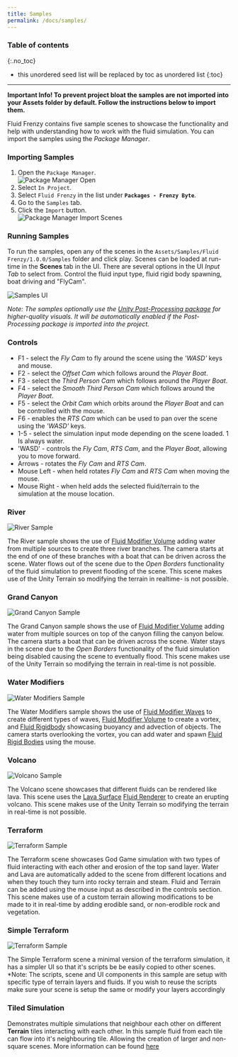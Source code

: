 ```yaml
---
title: Samples
permalink: /docs/samples/
---
```


### Table of contents
{:.no_toc}
* this unordered seed list will be replaced by toc as unordered list
{:toc}
---

**Important Info! To prevent project bloat the samples are not imported into your Assets folder by default. Follow the instructions below to import them.**

Fluid Frenzy contains five sample scenes to showcase the functionality and help with understanding how to work with the fluid simulation. You can import the samples using the *Package Manager*. 

<a name="samples-import"></a>
### Importing Samples

1. Open the ```Package Manager```.
<br>![Package Manager Open](../../assets/images/packagemanager_open.png)<br>
2. Select ```In Project```.
3. Select ```Fluid Frenzy``` in the list under **```Packages - Frenzy Byte```**.
4. Go to the ```Samples``` tab.
5. Click the ```Import``` button.
<br>![Package Manager Import Scenes](../../assets/images/packagemanager_importscenes.png)<br>

<a name="samples-running"></a>
### Running Samples

To run the samples, open any of the scenes in the ```Assets/Samples/Fluid Frenzy/1.0.0/Samples``` folder and click play. Scenes can be loaded at run-time in the **Scenes** tab in the UI. There are several options in the UI *Input Tab* to select from. Control the fluid input type, fluid rigid body spawning, boat driving and "FlyCam". 

![Samples UI](../../assets/images/samples_ui.png)

*Note: The samples optionally use the [Unity Post-Processing package](https://docs.unity3d.com/Packages/com.unity.postprocessing@3.4/manual/Installation.html) for higher-quality visuals. It will be automatically enabled if the Post-Processing package is imported into the project.*  

<a name="samples-controls"></a>
### Controls

- F1 - select the *Fly Cam* to fly around the scene using the *'WASD'* keys and mouse.
- F2 - select the *Offset Cam* which follows around the *Player Boat*.
- F3 - select the *Third Person Cam* which follows around the *Player Boat*.
- F4 - select the *Smooth Third Person Cam* which follows around the *Player Boat*.
- F5 - select the *Orbit Cam* which orbits around the *Player Boat* and can be controlled with the mouse.
- F6 - enables the *RTS Cam* which can be used to pan over the scene using the *'WASD'* keys.
- 1-5 - select the simulation input mode depending on the scene loaded. 1 Is always water.
- 'WASD' - controls the *Fly Cam*, *RTS Cam*, and the *Player Boat*, allowing you to move forward.
- Arrows - rotates the *Fly Cam* and *RTS Cam*.
- Mouse Left - when held rotates *Fly Cam* and *RTS Cam* when moving the mouse.
- Mouse Right - when held adds the selected fluid/terrain to the simulation at the mouse location.

<a name="samples-river"></a>
### River

![River Sample](../../assets/images/sample_river.png)

The River sample shows the use of [Fluid Modifier Volume](../fluid_modifiers#fluid-modifier-volume) adding water from multiple sources to create three river branches. The camera starts at the end of one of these branches with a boat that can be driven across the scene. Water flows out of the scene due to the *Open Borders* functionality of the fluid simulation to prevent flooding of the scene. This scene makes use of the Unity Terrain so modifying the terrain in realtime- is not possible.

<div style="page-break-after: always;"></div>

<a name="samples-grandcanyon"></a>
### Grand Canyon

![Grand Canyon Sample](../../assets/images/sample_grandcanyon.png)

The Grand Canyon sample shows the use of [Fluid Modifier Volume](../fluid_modifiers#fluid-modifier-volume) adding water from multiple sources on top of the canyon filling the canyon below. The camera starts a boat that can be driven across the scene. Water stays in the scene due to the *Open Borders* functionality of the fluid simulation being disabled causing the scene to eventually flood. This scene makes use of the Unity Terrain so modifying the terrain in real-time is not possible.

<a name="samples-watermodifers"></a>
### Water Modifiers

![Water Modifiers Sample](../../assets/images/sample_watermodifiers.png)

The Water Modifiers sample shows the use of [Fluid Modifier Waves](../fluid_modifiers#fluid-modifier-waves) to create different types of waves, [Fluid Modifier Volume](../fluid_modifiers#fluid-modifier-volume) to create a vortex, and [Fluid Rigidbody](../fluid_simulation_components#fluid-rigidbody) showcasing buoyancy and advection of objects. The camera starts overlooking the vortex, you can add water and spawn [Fluid Rigid Bodies](../fluid_simulation_components#fluid-rigidbody) using the mouse. 

<a name="samples-volcano"></a>
### Volcano

![Volcano Sample](../../assets/images/sample_volcano.png)

The Volcano scene showcases that different fluids can be rendered like lava. This scene uses the [Lava Surface](../fluid_rendering_components#lava) [Fluid Renderer](../fluid_simulation_components#fluid-rendering-components) to create an erupting volcano. This scene makes use of the Unity Terrain so modifying the terrain in real-time is not possible.

<a name="samples-terraform"></a>
### Terraform

![Terraform Sample](../../assets/images/sample_terraform.png)

The Terraform scene showcases God Game simulation with two types of fluid interacting with each other and erosion of the top sand layer. Water and Lava are automatically added to the scene from different locations and when they touch they turn into rocky terrain and steam. Fluid and Terrain can be added using the mouse input as described in the controls section. This scene makes use of a custom terrain allowing modifications to be made to it in real-time by adding erodible sand, or non-erodible rock and vegetation.

<a name="samples-simpleterraform"></a>
### Simple Terraform

![Terraform Sample](../../assets/images/sample_terraform.png)

The Simple Terraform scene a minimal version of the terraform simulation, it has a simpler UI so that it's scripts be be easily copied to other scenes.
*Note: The scripts, scene and UI components in this sample are setup with specific type of terrain layers and fluids. If you wish to reuse the scripts make sure your scene is setup the same or modify your layers accordingly

<a name="samples-tiledsimulation"></a>
### Tiled Simulation

Demonstrates multiple simulations that neighbour each other on different **Terrain** tiles interacting with each other. In this sample fluid from each tile can flow into it's neighbouring tile. Allowing the creation of larger and non-square scenes.
More information can be found [here](#8-tiled-simulations-beta) 

<div style="page-break-after: always;"></div>

<a name="setup"></a>
